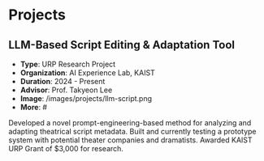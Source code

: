 # Projects

## LLM-Based Script Editing & Adaptation Tool
- **Type**: URP Research Project
- **Organization**: AI Experience Lab, KAIST
- **Duration**: 2024 - Present
- **Advisor**: Prof. Takyeon Lee
- **Image**: /images/projects/llm-script.png
- **More**: #

Developed a novel prompt-engineering-based method for analyzing and adapting theatrical script metadata. Built and currently testing a prototype system with potential theater companies and dramatists. Awarded KAIST URP Grant of $3,000 for research.
